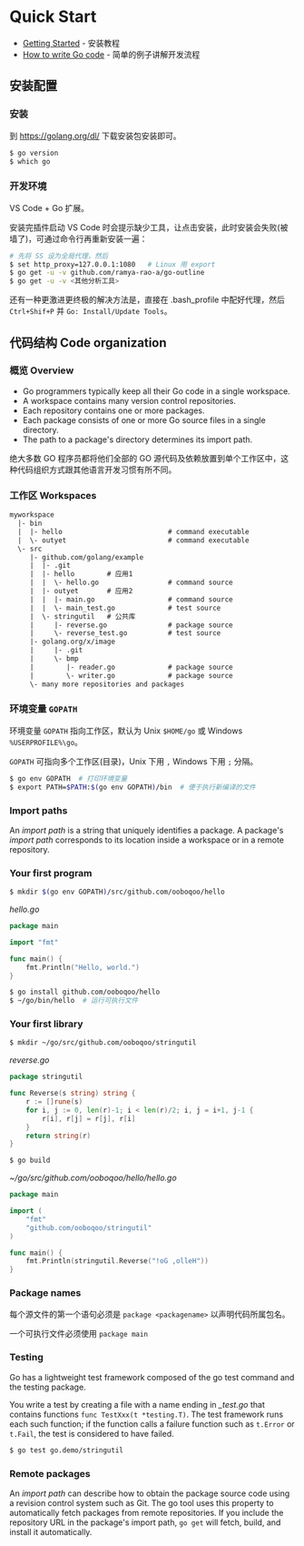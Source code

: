 # Quick Start

* [Getting Started](https://golang.org/doc/install) - 安装教程
* [How to write Go code](https://golang.org/doc/code.html) - 简单的例子讲解开发流程

## 安装配置

### 安装

到 https://golang.org/dl/ 下载安装包安装即可。

```bash
$ go version
$ which go
```

### 开发环境

VS Code + Go 扩展。

安装完插件启动 VS Code 时会提示缺少工具，让点击安装，此时安装会失败(被墙了)，可通过命令行再重新安装一遍：

```bash
# 先将 SS 设为全局代理，然后
$ set http_proxy=127.0.0.1:1080   # Linux 用 export
$ go get -u -v github.com/ramya-rao-a/go-outline
$ go get -u -v <其他分析工具>
```

还有一种更激进更终极的解决方法是，直接在 .bash_profile 中配好代理，然后 `Ctrl+Shif+P` 并 `Go: Install/Update Tools`。


## 代码结构 Code organization

### 概览 Overview

* Go programmers typically keep all their Go code in a single workspace.
* A workspace contains many version control repositories.
* Each repository contains one or more packages.
* Each package consists of one or more Go source files in a single directory.
* The path to a package's directory determines its import path.

绝大多数 GO 程序员都将他们全部的 GO 源代码及依赖放置到单个工作区中，这种代码组织方式跟其他语言开发习惯有所不同。

### 工作区 Workspaces

```txt
myworkspace
  |- bin
  |  |- hello                          # command executable
  |  \- outyet                         # command executable
  \- src
     |- github.com/golang/example
     |  |- .git
     |  |- hello        # 应用1
     |  |  \- hello.go                 # command source
     |  |- outyet       # 应用2
     |  |  |- main.go                  # command source
     |  |  \- main_test.go             # test source
     |  \- stringutil   # 公共库
     |     |- reverse.go               # package source
     |     \- reverse_test.go          # test source
     |- golang.org/x/image
     |     |- .git
     |     \- bmp
     |        |- reader.go             # package source
     |        \- writer.go             # package source
     \- many more repositories and packages
```

### 环境变量 `GOPATH`

环境变量 `GOPATH` 指向工作区，默认为 Unix `$HOME/go` 或 Windows `%USERPROFILE%\go`。

`GOPATH` 可指向多个工作区(目录)，Unix 下用 `,` Windows 下用 `;` 分隔。

```bash
$ go env GOPATH  # 打印环境变量
$ export PATH=$PATH:$(go env GOPATH)/bin  # 便于执行新编译的文件
```

### Import paths

An _import path_ is a string that uniquely identifies a package. A package's _import path_ corresponds to its location inside a workspace or in a remote repository.

### Your first program

```bash
$ mkdir $(go env GOPATH)/src/github.com/ooboqoo/hello
```

_hello.go_

```go
package main

import "fmt"

func main() {
    fmt.Println("Hello, world.")
}
```

```bash
$ go install github.com/ooboqoo/hello
$ ~/go/bin/hello  # 运行可执行文件
```

### Your first library

```bash
$ mkdir ~/go/src/github.com/ooboqoo/stringutil
```

_reverse.go_

```go
package stringutil

func Reverse(s string) string {
    r := []rune(s)
    for i, j := 0, len(r)-1; i < len(r)/2; i, j = i+1, j-1 {
        r[i], r[j] = r[j], r[i]
    }
    return string(r)
}
```

```bash
$ go build
```

_~/go/src/github.com/ooboqoo/hello/hello.go_

```go
package main

import (
    "fmt"
    "github.com/ooboqoo/stringutil"
)

func main() {
    fmt.Println(stringutil.Reverse("!oG ,olleH"))
}
```

### Package names

每个源文件的第一个语句必须是 `package <packagename>` 以声明代码所属包名。

一个可执行文件必须使用 `package main`

### Testing

Go has a lightweight test framework composed of the go test command and the testing package.

You write a test by creating a file with a name ending in *_test.go* that contains functions `func TestXxx(t *testing.T)`. The test framework runs each such function; if the function calls a failure function such as `t.Error` or `t.Fail`, the test is considered to have failed.

```bash
$ go test go.demo/stringutil
```

### Remote packages

An _import path_ can describe how to obtain the package source code using a revision control system such as Git. The go tool uses this property to automatically fetch packages from remote repositories. If you include the repository URL in the package's import path, `go get` will fetch, build, and install it automatically.










